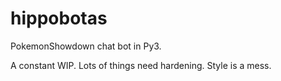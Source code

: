 # hippobotas
PokemonShowdown chat bot in Py3.

A constant WIP. Lots of things need hardening. Style is a mess.
